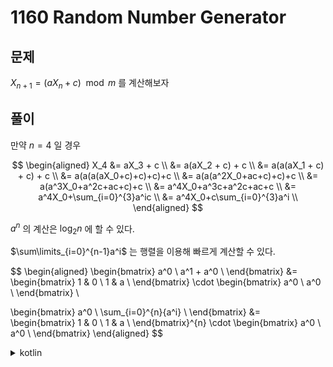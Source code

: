 # 1160 Random Number Generator

## 문제

$X_{n+1} = (aX_n + c) \mod m$ 를 계산해보자

## 풀이

만약 $n=4$ 일 경우

$$
\begin{aligned}
X_4 &= aX_3 + c \\
    &= a(aX_2 + c) + c \\
    &= a(a(aX_1 + c) + c) + c \\
    &= a(a(a(aX_0+c)+c)+c)+c \\
    &= a(a(a^2X_0+ac+c)+c)+c \\
    &= a(a^3X_0+a^2c+ac+c)+c \\
    &= a^4X_0+a^3c+a^2c+ac+c \\
    &= a^4X_0+\sum_{i=0}^{3}a^ic \\
    &= a^4X_0+c\sum_{i=0}^{3}a^i \\
\end{aligned}
$$

$a^n$ 의 계산은 $\log_{2}{n}$ 에 할 수 있다.

$\sum\limits_{i=0}^{n-1}a^i$ 는 행렬을 이용해 빠르게 계산할 수 있다.

$$
\begin{aligned}
\begin{bmatrix}
a^0 \\
a^1 + a^0 \\
\end{bmatrix}
&=
\begin{bmatrix}
1 & 0 \\
1 & a \\
\end{bmatrix}
\cdot
\begin{bmatrix}
a^0 \\
a^0 \\
\end{bmatrix}
\\

\begin{bmatrix}
a^0 \\
\sum_{i=0}^{n}{a^i} \\
\end{bmatrix}
&=
\begin{bmatrix}
1 & 0 \\
1 & a \\
\end{bmatrix}^{n}
\cdot
\begin{bmatrix}
a^0 \\
a^0 \\
\end{bmatrix}
\end{aligned}
$$

<details>
<summary>kotlin</summary>

```kotlin
import java.math.BigInteger
import java.util.StringTokenizer

var P: BigInteger = BigInteger.ZERO

infix fun Long.times(other: Long): Long =
    (toBigInteger() * other.toBigInteger() % P).toLong()

infix fun Long.plus(other: Long): Long =
    ((toBigInteger() + other.toBigInteger()) % P).toLong()

infix fun Long.minus(other: Long): Long =
    ((toBigInteger() + P - other.toBigInteger()) % P).toLong()

infix fun Long.power(exp: Long): Long {
    var p = this
    var r = 1L
    var e = exp
    while (e > 0) {
        if (e and 1 > 0) r = p times r
        p = p times p
        e = e shr 1
    }
    return r
}

typealias Matrix = Array<LongArray>

operator fun Matrix.times(other: Matrix): Matrix {
    val y = this.size
    val x = other.firstOrNull()?.size ?: 0
    val matrix = Matrix(y) { LongArray(x) }
    for (i in 0 until y)
        for (j in 0 until x)
            for (k in other.indices)
                matrix[i][j] = matrix[i][j] plus (this[i][k] times other[k][j])
    return matrix
}

infix fun Matrix.power(ex: Long): Matrix {
    var ret = Array(size) { y -> LongArray(size) { x -> if (x == y) 1 else 0 } }
    var piv = this
    var exp = ex
    while (exp > 0) {
        if (exp and 1 > 0) ret *= piv
        piv *= piv
        exp = exp shr 1
    }
    return ret
}

fun main() {
    val tk = StringTokenizer(readln())
    P = tk.nextToken().toBigInteger()
    val a = tk.nextToken().toLong()
    val c = tk.nextToken().toLong()
    val x = tk.nextToken().toLong()
    val n = tk.nextToken().toLong()
    val g = tk.nextToken().toInt()
    val mat = arrayOf(
        longArrayOf(1, 0),
        longArrayOf(1, a),
    ) power n - 1
    val res = ((a power n) times x) plus (c times (mat[1][0] plus mat[1][1]))
    println(res % g)
}
```

</details>
